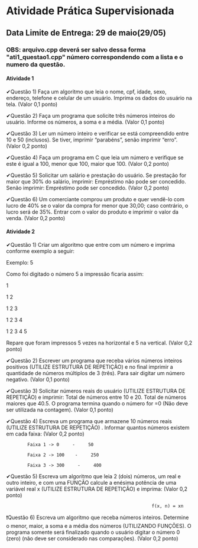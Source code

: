 # Atividade Prática Supervisionada

## Data Limite de Entrega: 29 de maio(29/05)

### OBS: arquivo.cpp deverá ser salvo dessa forma "ati1_questao1.cpp" número correspondendo com a lista e o numero da questão.

#### Atividade 1
✔Questão 1) Faça um algoritmo que leia o nome, cpf, idade, sexo, endereço, telefone e celular de um usuário. Imprima os dados do usuário na tela. (Valor 0,1 ponto)

✔Questão 2) Faça um programa que solicite três números inteiros do usuário. Informe os números, a soma e a média. (Valor 0,1 ponto)

✔Questão 3) Ler um número inteiro e verificar se está compreendido entre 10 e 50 (inclusos). Se tiver, imprimir “parabéns”, senão imprimir “erro”. (Valor 0,2 ponto)

✔Questão 4) Faça um programa em C que leia um número e verifique se este é igual a 100, menor que 100, maior que 100. (Valor 0,2 ponto)

✔Questão 5) Solicitar um salário e prestação do usuário. Se prestação for maior que 30% do salário, imprimir: Empréstimo não pode ser concedido. Senão imprimir: Empréstimo pode ser concedido. (Valor 0,2 ponto)

✔Questão 6) Um comerciante comprou um produto e quer vendê-lo com lucro de 40% se o valor da compra for menor que 30,00; caso contrário, o lucro será de 35%. Entrar com o valor do produto e imprimir o valor da venda. (Valor 0,2 ponto)


#### Atividade 2
✔Questão 1) Criar um algoritmo que entre com um número e imprima conforme exemplo a seguir:

Exemplo: 5

Como foi digitado o número 5 a impressão ficaria assim:

1

1          2

1          2          3

1          2          3          4

1          2          3          4          5

Repare que foram impressos 5 vezes na horizontal e 5 na vertical. (Valor 0,2 ponto)

✔Questão 2) Escrever um programa que receba vários números inteiros positivos (UTILIZE ESTRUTURA DE REPETIÇÃO) e no final imprimir a quantidade de números múltiplos de 3 (três). Para sair digitar um número negativo. (Valor 0,1 ponto)

✔Questão 3) Solicitar números reais do usuário (UTILIZE ESTRUTURA DE REPETIÇÃO) e imprimir: Total de números entre 10 e 20. Total de números maiores que 40.5. O programa termina quando o número for =0 (Não deve ser utilizada na contagem). (Valor 0,1 ponto)

✔Questão 4) Escreva um programa que armazene 10 números reais (UTILIZE ESTRUTURA DE REPETIÇÃO) . Informar quantos números existem em cada faixa: (Valor 0,2 ponto)

            Faixa 1 -> 0     -     50

            Faixa 2 -> 100    -     250

            Faixa 3 -> 300     -     400

 

✔Questão 5) Escreva um algoritmo que leia 2 (dois) números, um real e outro inteiro, e com uma FUNÇÃO calcule a enésima potência de uma variável real x (UTILIZE ESTRUTURA DE REPETIÇÃO) e imprima: (Valor 0,2 ponto)

                                                           f(x, n) = xn

:heavy_exclamation_mark:Questão 6) Escreva um algoritmo que receba números inteiros. Determine o menor, maior, a soma e a média dos números (UTILIZANDO FUNÇÕES). O programa somente será finalizado quando o usuário digitar o número 0 (zero) (não deve ser considerado nas comparações). (Valor 0,2 ponto)
